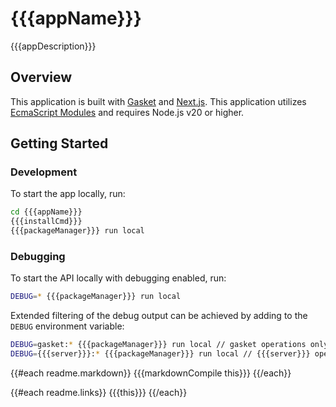 # {{{appName}}}

{{{appDescription}}}

## Overview

This application is built with [Gasket](https://gasket.dev/) and [Next.js](https://nextjs.org/). This application utilizes [EcmaScript Modules] and requires Node.js v20 or higher.

## Getting Started

### Development

To start the app locally, run:

```bash
cd {{{appName}}}
{{{installCmd}}}
{{{packageManager}}} run local
```

### Debugging

To start the API locally with debugging enabled, run:

```bash
DEBUG=* {{{packageManager}}} run local
```

Extended filtering of the debug output can be achieved by adding to the `DEBUG` environment variable:

```bash
DEBUG=gasket:* {{{packageManager}}} run local // gasket operations only
DEBUG={{{server}}}:* {{{packageManager}}} run local // {{{server}}} operations only
```

{{#each readme.markdown}}
{{{markdownCompile this}}}
{{/each}}
<!-- LINKS -->
[App Router]: https://nextjs.org/docs/app
[Page Router]: https://nextjs.org/docs/pages
[Custom Server]: https://nextjs.org/docs/pages/building-your-application/configuring/custom-server
[EcmaScript Modules]: https://developer.mozilla.org/en-US/docs/Web/JavaScript/Guide/Modules
{{#each readme.links}}
{{{this}}}
{{/each}}
